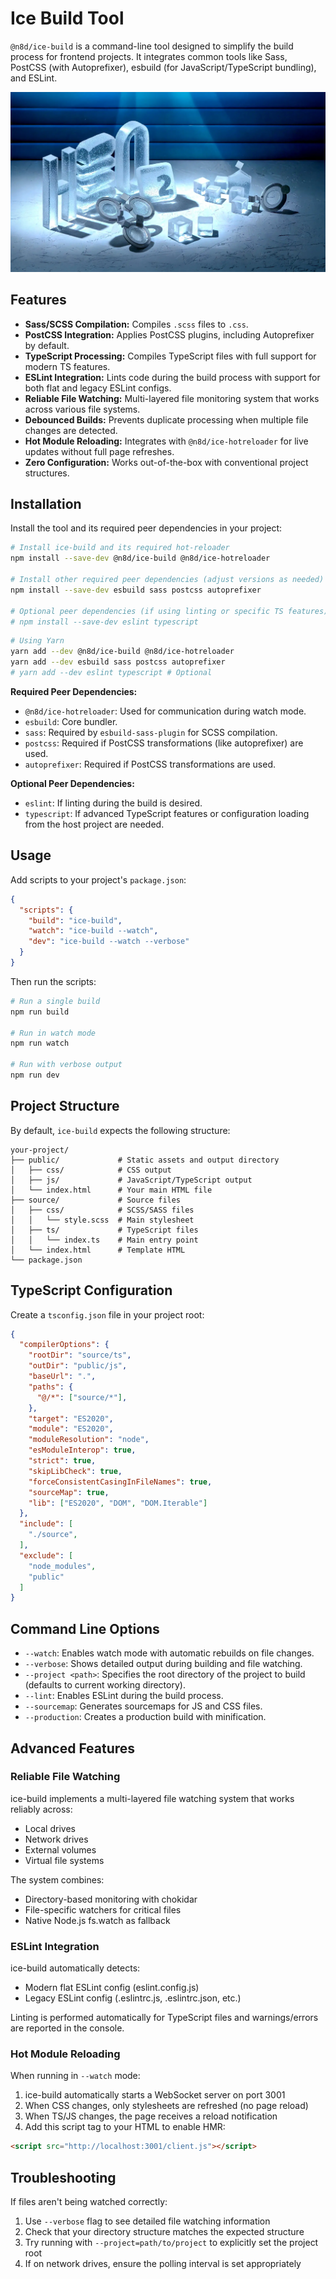 # Ice Build Tool

`@n8d/ice-build` is a command-line tool designed to simplify the build process for frontend projects. It integrates common tools like Sass, PostCSS (with Autoprefixer), esbuild (for JavaScript/TypeScript bundling), and ESLint.

![hTWOo Iced Logo](https://raw.githubusercontent.com/n8design/ice/refs/heads/main/assets/frozen-htwoo.webp)

## Features

- **Sass/SCSS Compilation:** Compiles `.scss` files to `.css`.
- **PostCSS Integration:** Applies PostCSS plugins, including Autoprefixer by default.
- **TypeScript Processing:** Compiles TypeScript files with full support for modern TS features.
- **ESLint Integration:** Lints code during the build process with support for both flat and legacy ESLint configs.
- **Reliable File Watching:** Multi-layered file monitoring system that works across various file systems.
- **Debounced Builds:** Prevents duplicate processing when multiple file changes are detected.
- **Hot Module Reloading:** Integrates with `@n8d/ice-hotreloader` for live updates without full page refreshes.
- **Zero Configuration:** Works out-of-the-box with conventional project structures.

## Installation

Install the tool and its required peer dependencies in your project:

```bash
# Install ice-build and its required hot-reloader
npm install --save-dev @n8d/ice-build @n8d/ice-hotreloader

# Install other required peer dependencies (adjust versions as needed)
npm install --save-dev esbuild sass postcss autoprefixer

# Optional peer dependencies (if using linting or specific TS features)
# npm install --save-dev eslint typescript
```
```bash
# Using Yarn
yarn add --dev @n8d/ice-build @n8d/ice-hotreloader
yarn add --dev esbuild sass postcss autoprefixer
# yarn add --dev eslint typescript # Optional
```

**Required Peer Dependencies:**

* `@n8d/ice-hotreloader`: Used for communication during watch mode.
* `esbuild`: Core bundler.
* `sass`: Required by `esbuild-sass-plugin` for SCSS compilation.
* `postcss`: Required if PostCSS transformations (like autoprefixer) are used.
* `autoprefixer`: Required if PostCSS transformations are used.

**Optional Peer Dependencies:**

* `eslint`: If linting during the build is desired.
* `typescript`: If advanced TypeScript features or configuration loading from the host project are needed.

## Usage

Add scripts to your project's `package.json`:

```json
{
  "scripts": {
    "build": "ice-build",
    "watch": "ice-build --watch",
    "dev": "ice-build --watch --verbose"
  }
}
```

Then run the scripts:

```bash
# Run a single build
npm run build

# Run in watch mode
npm run watch

# Run with verbose output
npm run dev
```

## Project Structure

By default, `ice-build` expects the following structure:

```
your-project/
├── public/             # Static assets and output directory
│   ├── css/            # CSS output
│   ├── js/             # JavaScript/TypeScript output
│   └── index.html      # Your main HTML file
├── source/             # Source files
│   ├── css/            # SCSS/SASS files
│   │   └── style.scss  # Main stylesheet
│   ├── ts/             # TypeScript files
│   │   └── index.ts    # Main entry point
│   └── index.html      # Template HTML
└── package.json
```

## TypeScript Configuration

Create a `tsconfig.json` file in your project root:

```json
{
  "compilerOptions": {
    "rootDir": "source/ts",
    "outDir": "public/js",
    "baseUrl": ".",
    "paths": {
      "@/*": ["source/*"],
    },
    "target": "ES2020",
    "module": "ES2020",
    "moduleResolution": "node",
    "esModuleInterop": true,
    "strict": true,
    "skipLibCheck": true,
    "forceConsistentCasingInFileNames": true,
    "sourceMap": true,
    "lib": ["ES2020", "DOM", "DOM.Iterable"]
  },
  "include": [
    "./source",
  ],
  "exclude": [
    "node_modules",
    "public"
  ]
}
```

## Command Line Options

* `--watch`: Enables watch mode with automatic rebuilds on file changes.
* `--verbose`: Shows detailed output during building and file watching.
* `--project <path>`: Specifies the root directory of the project to build (defaults to current working directory).
* `--lint`: Enables ESLint during the build process.
* `--sourcemap`: Generates sourcemaps for JS and CSS files.
* `--production`: Creates a production build with minification.

## Advanced Features

### Reliable File Watching

ice-build implements a multi-layered file watching system that works reliably across:
- Local drives
- Network drives
- External volumes
- Virtual file systems

The system combines:
- Directory-based monitoring with chokidar
- File-specific watchers for critical files
- Native Node.js fs.watch as fallback

### ESLint Integration

ice-build automatically detects:
- Modern flat ESLint config (eslint.config.js)
- Legacy ESLint config (.eslintrc.js, .eslintrc.json, etc.)

Linting is performed automatically for TypeScript files and warnings/errors are reported in the console.

### Hot Module Reloading

When running in `--watch` mode:

1. ice-build automatically starts a WebSocket server on port 3001
2. When CSS changes, only stylesheets are refreshed (no page reload)
3. When TS/JS changes, the page receives a reload notification
4. Add this script tag to your HTML to enable HMR:

```html
<script src="http://localhost:3001/client.js"></script>
```

## Troubleshooting

If files aren't being watched correctly:

1. Use `--verbose` flag to see detailed file watching information
2. Check that your directory structure matches the expected structure
3. Try running with `--project=path/to/project` to explicitly set the project root
4. If on network drives, ensure the polling interval is set appropriately
